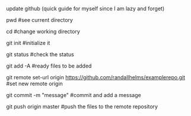 update github (quick guide for myself since I am lazy and forget)

pwd #see current directory

cd #change working directory

git init #initialize it

git status #check the status

git add -A #ready files to be added

git remote set-url origin https://github.com/randallhelms/examplerepo.git #set new remote origin

git commit -m "message" #commit and add a message

git push origin master #push the files to the remote repository

